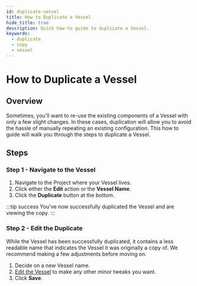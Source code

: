 ```yaml
---
id: duplicate-vessel
title: How to Duplicate a Vessel
hide_title: true
description: Quick how-to guide to duplciate a Vessel.
keywords:
  - duplicate
  - copy
  - vessel
---
```


# How to Duplicate a Vessel

## Overview

Sometimes, you'll want to re-use the existing components of a Vessel with only a few slight changes. In these cases, duplication will allow you to avoid the hassle of manually repeating an existing configuration. This how to guide will walk you through the steps to duplicate a Vessel.

## Steps

### Step 1 - Navigate to the Vessel
1. Navigate to the Project where your Vessel lives.
2. Click either the **Edit** action or the **Vessel Name**.
3. Click the **Duplicate** button at the bottom.

:::tip success
You've now successfully duplicated the Vessel and are viewing the copy.
:::

### Step 2 - Edit the Duplicate
While the Vessel has been successfully duplicated, it contains a less readable name that indicates the Vessel it was originally a copy of. We recommend making a few adjustments before moving on.

1. Decide on a new Vessel name.
2. [Edit the Vessel](edit-vessel.md) to make any other minor tweaks you want. 
3. Click **Save**.
